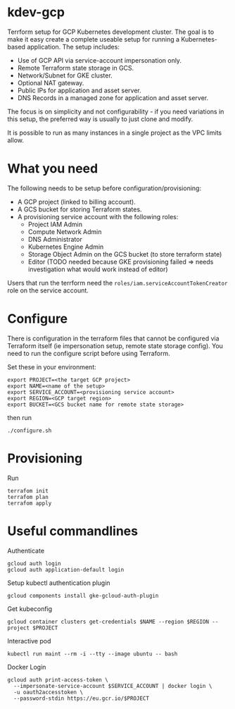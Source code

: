 # kdev-gcp

Terrform setup for GCP Kubernetes development cluster. The goal is
to make it easy create a complete useable setup for running a
Kubernetes-based application. The setup includes:

- Use of GCP API via service-account impersonation only.
- Remote Terraform state storage in GCS.
- Network/Subnet for GKE cluster.
- Optional NAT gateway.
- Public IPs for application and asset server.
- DNS Records in a managed zone for application and asset server.

The focus is on simplicity and not configurability - if you need
variations in this setup, the preferred way is usually to just
clone and modify.

It is possible to run as many instances in a single project as the VPC limits allow.

# What you need

The following needs to be setup before configuration/provisioning:

- A GCP project (linked to billing account).
- A GCS bucket for storing Terraform states.
- A provisioning service account with the following roles:
  - Project IAM Admin
  - Compute Network Admin
  - DNS Administrator
  - Kubernetes Engine Admin
  - Storage Object Admin on the GCS bucket (to store terraform state)
  - Editor (TODO needed because GKE provisioning failed => needs investigation what would work instead of editor)

Users that run the terrform need the `roles/iam.serviceAccountTokenCreator` role on the service account.

# Configure

There is configuration in the terraform files that cannot be configured via Terraform
itself (ie impersonation setup, remote state storage config). You need to run the configure
script before using Terraform.

Set these in your environment:

````shell
export PROJECT=<the target GCP project>
export NAME=<name of the setup>
export SERVICE_ACCOUNT=<provisioning service account>
export REGION=<GCP target region>
export BUCKET=<GCS bucket name for remote state storage>
````

then run

````shell
./configure.sh
````


# Provisioning

Run

````shell
terrafom init
terrafom plan
terrafom apply
````

# Useful commandlines

Authenticate

    gcloud auth login
    gcloud auth application-default login

Setup kubectl authentication plugin

    gcloud components install gke-gcloud-auth-plugin

Get kubeconfig

    gcloud container clusters get-credentials $NAME --region $REGION --project $PROJECT

Interactive pod

    kubectl run maint --rm -i --tty --image ubuntu -- bash

Docker Login

    gcloud auth print-access-token \
      --impersonate-service-account $SERVICE_ACCOUNT | docker login \
      -u oauth2accesstoken \
      --password-stdin https://eu.gcr.io/$PROJECT





